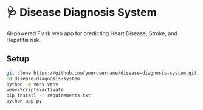 # 🩺 Disease Diagnosis System

AI-powered Flask web app for predicting Heart Disease, Stroke, and Hepatitis risk.

## Setup

```bash
git clone https://github.com/yourusername/disease-diagnosis-system.git
cd disease-diagnosis-system
python -m venv venv
venv\Scripts\activate
pip install -r requirements.txt
python app.py
```
